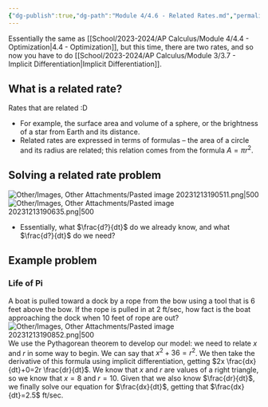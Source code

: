 ```yaml
---
{"dg-publish":true,"dg-path":"Module 4/4.6 - Related Rates.md","permalink":"/module-4/4-6-related-rates/"}
---
```


Essentially the same as [[School/2023-2024/AP Calculus/Module 4/4.4 - Optimization\|4.4 - Optimization]], but this time, there are two rates, and so now you have to do [[School/2023-2024/AP Calculus/Module 3/3.7 - Implicit Differentiation\|Implicit Differentiation]].
## What is a related rate?
Rates that are related :D 
- For example, the surface area and volume of a sphere, or the brightness of a star from Earth and its distance.
- Related rates are expressed in terms of formulas – the area of a circle and its radius are related; this relation comes from the formula $A=\pi r^2$.
## Solving a related rate problem
![Other/Images, Other Attachments/Pasted image 20231213190511.png|500](/img/user/Other/Images,%20Other%20Attachments/Pasted%20image%2020231213190511.png)
![Other/Images, Other Attachments/Pasted image 20231213190635.png|500](/img/user/Other/Images,%20Other%20Attachments/Pasted%20image%2020231213190635.png)
- Essentially, what $\frac{d?}{dt}$ do we already know, and what $\frac{d?}{dt}$ do we need?
## Example problem
### Life of Pi
A boat is pulled toward a dock by a rope from the bow using a tool that is $6$ feet above the bow. If the rope is pulled in at $2$ ft/sec, how fact is the boat approaching the dock when $10$ feet of rope are out?
![Other/Images, Other Attachments/Pasted image 20231213190852.png|500](/img/user/Other/Images,%20Other%20Attachments/Pasted%20image%2020231213190852.png)
We use the Pythagorean theorem to develop our model: we need to relate $x$ and $r$ in some way to begin. We can say that $x^2+36=r^2$. We then take the derivative of this formula using implicit differentiation, getting $2x \frac{dx}{dt}+0=2r \frac{dr}{dt}$. We know that $x$ and $r$ are values of a right triangle, so we know that $x=8$ and $r=10$. Given that we also know $\frac{dr}{dt}$, we finally solve our equation for $\frac{dx}{dt}$, getting that $\frac{dx}{dt}=2.5$ ft/sec.
